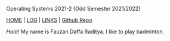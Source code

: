 Operating Systems 2021-2 (Odd Semester 2021/2022) 

[HOME](.) | [LOG](TXT/mylog.txt) | [LINKS](LINKS/) | [Github Repo](https://github.com/fauzandfr/os212)

 _Hola_! My name is Fauzan Daffa Raditya. I like to play badminton. 
